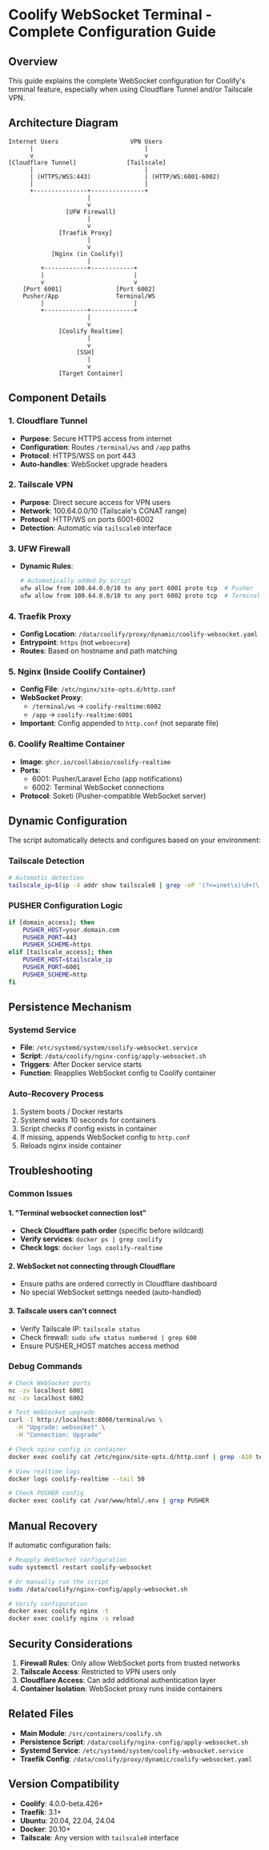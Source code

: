 # Coolify WebSocket Terminal - Complete Configuration Guide

## Overview

This guide explains the complete WebSocket configuration for Coolify's terminal feature, especially when using Cloudflare Tunnel and/or Tailscale VPN.

## Architecture Diagram

```
Internet Users                    VPN Users
      |                               |
      v                               v
[Cloudflare Tunnel]              [Tailscale]
      |                               |
      | (HTTPS/WSS:443)               | (HTTP/WS:6001-6002)
      |                               |
      +---------------+---------------+
                      |
                      v
                [UFW Firewall]
                      |
                      v
              [Traefik Proxy]
                      |
                      v
            [Nginx (in Coolify)]
                      |
         +------------+------------+
         |                         |
         v                         v
    [Port 6001]               [Port 6002]
    Pusher/App                Terminal/WS
         |                         |
         +------------+------------+
                      |
                      v
              [Coolify Realtime]
                      |
                      v
                   [SSH]
                      |
                      v
              [Target Container]
```

## Component Details

### 1. Cloudflare Tunnel
- **Purpose**: Secure HTTPS access from internet
- **Configuration**: Routes `/terminal/ws` and `/app` paths
- **Protocol**: HTTPS/WSS on port 443
- **Auto-handles**: WebSocket upgrade headers

### 2. Tailscale VPN
- **Purpose**: Direct secure access for VPN users
- **Network**: 100.64.0.0/10 (Tailscale's CGNAT range)
- **Protocol**: HTTP/WS on ports 6001-6002
- **Detection**: Automatic via `tailscale0` interface

### 3. UFW Firewall
- **Dynamic Rules**:
  ```bash
  # Automatically added by script
  ufw allow from 100.64.0.0/10 to any port 6001 proto tcp  # Pusher
  ufw allow from 100.64.0.0/10 to any port 6002 proto tcp  # Terminal
  ```

### 4. Traefik Proxy
- **Config Location**: `/data/coolify/proxy/dynamic/coolify-websocket.yaml`
- **Entrypoint**: `https` (not `websecure`)
- **Routes**: Based on hostname and path matching

### 5. Nginx (Inside Coolify Container)
- **Config File**: `/etc/nginx/site-opts.d/http.conf`
- **WebSocket Proxy**:
  - `/terminal/ws` → `coolify-realtime:6002`
  - `/app` → `coolify-realtime:6001`
- **Important**: Config appended to `http.conf` (not separate file)

### 6. Coolify Realtime Container
- **Image**: `ghcr.io/coollabsio/coolify-realtime`
- **Ports**:
  - 6001: Pusher/Laravel Echo (app notifications)
  - 6002: Terminal WebSocket connections
- **Protocol**: Soketi (Pusher-compatible WebSocket server)

## Dynamic Configuration

The script automatically detects and configures based on your environment:

### Tailscale Detection
```bash
# Automatic detection
tailscale_ip=$(ip -4 addr show tailscale0 | grep -oP '(?<=inet\s)\d+(\.\d+){3}')
```

### PUSHER Configuration Logic
```bash
if [domain_access]; then
    PUSHER_HOST=your.domain.com
    PUSHER_PORT=443
    PUSHER_SCHEME=https
elif [tailscale_access]; then
    PUSHER_HOST=$tailscale_ip
    PUSHER_PORT=6001
    PUSHER_SCHEME=http
fi
```

## Persistence Mechanism

### Systemd Service
- **File**: `/etc/systemd/system/coolify-websocket.service`
- **Script**: `/data/coolify/nginx-config/apply-websocket.sh`
- **Triggers**: After Docker service starts
- **Function**: Reapplies WebSocket config to Coolify container

### Auto-Recovery Process
1. System boots / Docker restarts
2. Systemd waits 10 seconds for containers
3. Script checks if config exists in container
4. If missing, appends WebSocket config to `http.conf`
5. Reloads nginx inside container

## Troubleshooting

### Common Issues

#### 1. "Terminal websocket connection lost"
- **Check Cloudflare path order** (specific before wildcard)
- **Verify services**: `docker ps | grep coolify`
- **Check logs**: `docker logs coolify-realtime`

#### 2. WebSocket not connecting through Cloudflare
- Ensure paths are ordered correctly in Cloudflare dashboard
- No special WebSocket settings needed (auto-handled)

#### 3. Tailscale users can't connect
- Verify Tailscale IP: `tailscale status`
- Check firewall: `sudo ufw status numbered | grep 600`
- Ensure PUSHER_HOST matches access method

### Debug Commands

```bash
# Check WebSocket ports
nc -zv localhost 6001
nc -zv localhost 6002

# Test WebSocket upgrade
curl -I http://localhost:8000/terminal/ws \
  -H "Upgrade: websocket" \
  -H "Connection: Upgrade"

# Check nginx config in container
docker exec coolify cat /etc/nginx/site-opts.d/http.conf | grep -A10 terminal

# View realtime logs
docker logs coolify-realtime --tail 50

# Check PUSHER config
docker exec coolify cat /var/www/html/.env | grep PUSHER
```

## Manual Recovery

If automatic configuration fails:

```bash
# Reapply WebSocket configuration
sudo systemctl restart coolify-websocket

# Or manually run the script
sudo /data/coolify/nginx-config/apply-websocket.sh

# Verify configuration
docker exec coolify nginx -t
docker exec coolify nginx -s reload
```

## Security Considerations

1. **Firewall Rules**: Only allow WebSocket ports from trusted networks
2. **Tailscale Access**: Restricted to VPN users only
3. **Cloudflare Access**: Can add additional authentication layer
4. **Container Isolation**: WebSocket proxy runs inside containers

## Related Files

- **Main Module**: `/src/containers/coolify.sh`
- **Persistence Script**: `/data/coolify/nginx-config/apply-websocket.sh`
- **Systemd Service**: `/etc/systemd/system/coolify-websocket.service`
- **Traefik Config**: `/data/coolify/proxy/dynamic/coolify-websocket.yaml`

## Version Compatibility

- **Coolify**: 4.0.0-beta.426+
- **Traefik**: 3.1+
- **Ubuntu**: 20.04, 22.04, 24.04
- **Docker**: 20.10+
- **Tailscale**: Any version with `tailscale0` interface